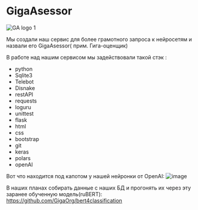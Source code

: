 # GigaAsessor
![GA logo 1](https://user-images.githubusercontent.com/39564937/236692968-07285721-981e-45b6-9604-67137464a041.png)

Мы создали наш сервис для более грамотного запроса к нейросетям и назвали его GigaAsessor( прим. Гига-оценщик)

В работе над нашим сервисом мы задействовали такой стэк : 
- python
-	Sqlite3
-	Telebot
-	Disnake
-	restAPI
-	requests
-	loguru
-	unittest
-	flask
-	html
-	css
-	bootstrap
-	git
-	keras
-	polars
-	openAI

Вот что находится под капотом у нашей нейронки от OpenAI:
![image](https://user-images.githubusercontent.com/39564937/236693306-a817ffe1-72ae-4a29-9b4b-81dcecc83043.png)

В наших планах собирать данные с наших БД и прогонять их через эту заранее обученную модель(ruBERT): https://github.com/GigaOrg/bert4classification
